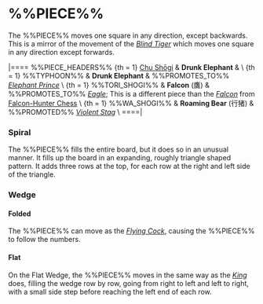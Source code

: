 # %%PIECE%%

The %%PIECE%% moves one square in any direction, except backwards.
This is a mirror of the movement of the [*Blind Tiger*](blind_tiger.html)
which moves one square in any direction except forwards.

|====
%%PIECE_HEADERS%%
{th = 1}  [Chu Sh&#x14d;gi](#wiki:Chu_Shogi)
       &  **Drunk Elephant**
       &  \\
{th = 1}  %%TYPHOON%%
       &  **Drunk Elephant**
       &  %%PROMOTES_TO%%
          [*Elephant Prince*](king.html?piece=elephant_prince) \\
{th = 1}  %%TORI_SHOGI%%
       &  **Falcon** (&#x9df9;)
       &  %%PROMOTES_TO%% [*Eagle*](eagle.html); 
          This is a different piece than the [*Falcon*](falcon.html)
          from [Falcon-Hunter Chess](#wiki) \\
{th = 1}  %%WA_SHOGI%%
       &  **Roaming Bear** (&#x884C;&#x732A;)
       &  %%PROMOTED%%
          [*Violent Stag*](silver_general.html?piece=violent_stag) \\
====|
     
### Spiral

The %%PIECE%% fills the entire board, but it does so in an
unusual manner. It fills up the board in an expanding, roughly triangle
shaped pattern.
It adds three rows at the top, for each row at the right and left
side of the triangle.

### Wedge

#### Folded

The %%PIECE%% can move as the [*Flying Cock*](flying_cock.html),
causing the %%PIECE%% to follow the numbers.

#### Flat

On the Flat Wedge, the %%PIECE%% moves in the same way as
the [*King*](king.html) does, filling the wedge row by row, going from
right to left and left to right, with a small side step before
reaching the left end of each row.
